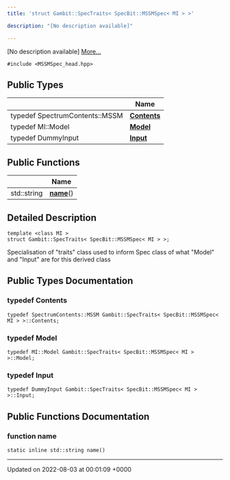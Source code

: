 ```yaml
---
title: 'struct Gambit::SpecTraits< SpecBit::MSSMSpec< MI > >'

description: "[No description available]"

---
```









[No description available] [More...](#detailed-description)


`#include <MSSMSpec_head.hpp>`

## Public Types

|                | Name           |
| -------------- | -------------- |
| typedef SpectrumContents::MSSM | **[Contents](/documentation/code/colliderbit_development/classes/structgambit_1_1spectraits_3_01specbit_1_1mssmspec_3_01mi_01_4_01_4/#typedef-contents)**  |
| typedef MI::Model | **[Model](/documentation/code/colliderbit_development/classes/structgambit_1_1spectraits_3_01specbit_1_1mssmspec_3_01mi_01_4_01_4/#typedef-model)**  |
| typedef DummyInput | **[Input](/documentation/code/colliderbit_development/classes/structgambit_1_1spectraits_3_01specbit_1_1mssmspec_3_01mi_01_4_01_4/#typedef-input)**  |

## Public Functions

|                | Name           |
| -------------- | -------------- |
| std::string | **[name](/documentation/code/colliderbit_development/classes/structgambit_1_1spectraits_3_01specbit_1_1mssmspec_3_01mi_01_4_01_4/#function-name)**() |

## Detailed Description

```
template <class MI >
struct Gambit::SpecTraits< SpecBit::MSSMSpec< MI > >;
```


Specialisation of "traits" class used to inform Spec<T> class of what "Model" and "Input" are for this derived class 

## Public Types Documentation

### typedef Contents

```
typedef SpectrumContents::MSSM Gambit::SpecTraits< SpecBit::MSSMSpec< MI > >::Contents;
```


### typedef Model

```
typedef MI::Model Gambit::SpecTraits< SpecBit::MSSMSpec< MI > >::Model;
```


### typedef Input

```
typedef DummyInput Gambit::SpecTraits< SpecBit::MSSMSpec< MI > >::Input;
```


## Public Functions Documentation

### function name

```
static inline std::string name()
```


-------------------------------

Updated on 2022-08-03 at 00:01:09 +0000